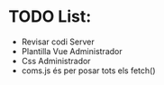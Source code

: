 # TODO List:
- Revisar codi Server
- Plantilla Vue Administrador
- Css Administrador
- coms.js és per posar tots els fetch()
